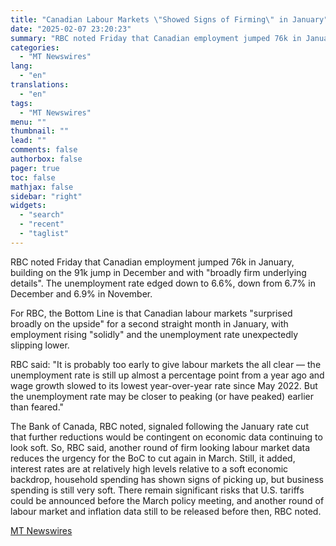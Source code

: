 ```yaml
---
title: "Canadian Labour Markets \"Showed Signs of Firming\" in January"
date: "2025-02-07 23:20:23"
summary: "RBC noted Friday that Canadian employment jumped 76k in January, building on the 91k jump in December and with \"broadly firm underlying details\". The unemployment rate edged down to 6.6%, down from 6.7% in December and 6.9% in November. For RBC, the Bottom Line is that Canadian labour markets \"surprised..."
categories:
  - "MT Newswires"
lang:
  - "en"
translations:
  - "en"
tags:
  - "MT Newswires"
menu: ""
thumbnail: ""
lead: ""
comments: false
authorbox: false
pager: true
toc: false
mathjax: false
sidebar: "right"
widgets:
  - "search"
  - "recent"
  - "taglist"
---
```


RBC noted Friday that Canadian employment jumped 76k in January, building on the 91k jump in December and with "broadly firm underlying details". The unemployment rate edged down to 6.6%, down from 6.7% in December and 6.9% in November.

For RBC, the Bottom Line is that Canadian labour markets "surprised broadly on the upside" for a second straight month in January, with employment rising "solidly" and the unemployment rate unexpectedly slipping lower.

RBC said: "It is probably too early to give labour markets the all clear — the unemployment rate is still up almost a percentage point from a year ago and wage growth slowed to its lowest year-over-year rate since May 2022. But the unemployment rate may be closer to peaking (or have peaked) earlier than feared."

The Bank of Canada, RBC noted, signaled following the January rate cut that further reductions would be contingent on economic data continuing to look soft. So, RBC said, another round of firm looking labour market data reduces the urgency for the BoC to cut again in March. Still, it added, interest rates are at relatively high levels relative to a soft economic backdrop, household spending has shown signs of picking up, but business spending is still very soft. There remain significant risks that U.S. tariffs could be announced before the March policy meeting, and another round of labour market and inflation data still to be released before then, RBC noted.

[MT Newswires](https://www.tradingview.com/news/mtnewswires.com:20250207:A3312660:0/)
